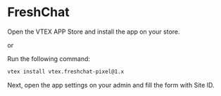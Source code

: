 # FreshChat

Open the VTEX APP Store and install the app on your store.

or

Run the following command:

```sh
vtex install vtex.freshchat-pixel@1.x
```

Next, open the app settings on your admin and fill the form with Site ID.
